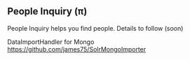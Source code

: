 People Inquiry (π)
----------------
People Inquiry helps you find people.  Details to follow (soon)

DataImportHandler for Mongo
https://github.com/james75/SolrMongoImporter

